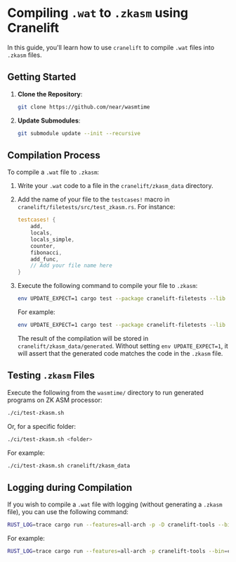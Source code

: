 
# Compiling `.wat` to `.zkasm` using Cranelift

In this guide, you'll learn how to use `cranelift` to compile `.wat` files into `.zkasm` files.

## Getting Started

1. **Clone the Repository**:
   ```bash
   git clone https://github.com/near/wasmtime
   ```

2. **Update Submodules**:
   ```bash
   git submodule update --init --recursive
   ```

## Compilation Process

To compile a `.wat` file to `.zkasm`:

1. Write your `.wat` code to a file in the `cranelift/zkasm_data` directory.

2. Add the name of your file to the `testcases!` macro in `cranelift/filetests/src/test_zkasm.rs`. For instance:

   ```rust
   testcases! {
       add,
       locals,
       locals_simple,
       counter,
       fibonacci,
       add_func,
       // Add your file name here
   }
   ```

3. Execute the following command to compile your file to `.zkasm`:

   ```bash
   env UPDATE_EXPECT=1 cargo test --package cranelift-filetests --lib -- test_zkasm::tests::<filename> --exact --nocapture
   ```

   For example:

   ```bash
   env UPDATE_EXPECT=1 cargo test --package cranelift-filetests --lib -- test_zkasm::tests::add --exact --nocapture
   ```

   The result of the compilation will be stored in `cranelift/zkasm_data/generated`. Without setting `env UPDATE_EXPECT=1`, it will assert that the generated code matches the code in the `.zkasm` file.

## Testing `.zkasm` Files

Execute the following from the `wasmtime/` directory to run generated programs on ZK ASM processor:

   ```bash
   ./ci/test-zkasm.sh
   ```

   Or, for a specific folder:

   ```bash
   ./ci/test-zkasm.sh <folder>
   ```

   For example:

   ```bash
   ./ci/test-zkasm.sh cranelift/zkasm_data
   ```

## Logging during Compilation

If you wish to compile a `.wat` file with logging (without generating a `.zkasm` file), you can use the following command:

   ```bash
   RUST_LOG=trace cargo run --features=all-arch -p -D cranelift-tools --bin=clif-util wasm --target=zkasm <filepath>
   ```

   For example:

   ```bash
   RUST_LOG=trace cargo run --features=all-arch -p cranelift-tools --bin=clif-util wasm --target=zkasm cranelift/zkasm_data/add.wat 2>trace.txt
   ```
